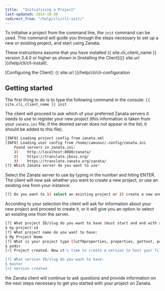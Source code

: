 ```yaml
---
title:  "Initialising a Project"
last-updated: 2014-10-30
redirect_from: "/help/cli/cli-init/"
---
```


To initialise a project from the command line, the `init` command can be used. This command will guide you through the steps necessary to set up a new or existing project, and start using Zanata.

These instructions assume that you have installed {{ site.cli_client_name }} version 3.4.0 or higher as shown in [Installing the Client]({{ site.url }}/help/cli/cli-install).

[Configuring the Client]: {{ site.url }}/help/cli/cli-configuration



## Getting started

The first thing to do is to type the following command in the console: `{{ site.cli_client_name }} init`

The client will proceed to ask which of your preferred Zanata servers it needs to use to register your new project (this information is taken from your `zanata.ini` file; if the desired server does not appear in the list, it should be added to this file).

```bash
[INFO] Loading project config from zanata.xml
[INFO] Loading user config from /home/camunoz/.config/zanata.ini
    Found servers in zanata.ini:
    1)    http://localhost:8080/zanata/
    2)    https://translate.jboss.org/
    3)    https://translate.zanata.org/zanata/
[?] Which Zanata server do you want to use?
```

Select the Zanata server to use by typing in the number and hiting ENTER. The client will now ask whether you want to create a new project, or use an existing one from your instance:

```bash
[?] Do you want to 1) select an existing project or 2) create a new one (1/2)?
```

According to your selection the client will ask for information about your new project and proceed to create it, or it will give you an option to select an existing one from the server.

```bash
[?] What project ID/slug do you want to have (must start and end with a letter or number, and contain only letters, numbers, underscores and hyphens):
$ my-project-id
[?] What project name do you want to have:
$ My Project Name
[?] What is your project type ([utf8properties, properties, gettext, podir, xliff, xml, file])?
$ podir
[>] Project created. Now it's time to create a version to host your files.

[?] What version ID/slug do you want to have:
$ master
[>] Version created.
```

the Zanata client will continue to ask questions and provide information on the next steps necessary to get you started with your project on Zanata.
